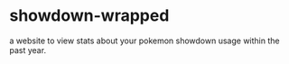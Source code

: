 # showdown-wrapped
 a website to view stats about your pokemon showdown usage within the past year.

